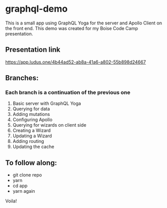 # graphql-demo

This is a small app using GraphQL Yoga for the server and  Apollo Client on the front end.  This demo was created for my Boise Code Camp presentation.

## Presentation link
https://app.ludus.one/4b44ad52-ab8a-41a6-a802-55b898d24667

## Branches:
### Each branch is a continuation of the previous one
 1. Basic server with GraphQL Yoga
 2. Querying for data
 3. Adding mutations
 4. Configuring Apollo
 5. Querying for wizards on client side
 6. Creating a Wizard
 7. Updating a Wizard
 8. Adding routing
 9. Updating the cache
 
 ## To follow along:
 - git clone repo
 - yarn
 - cd app
 - yarn again
 
 Voila!
